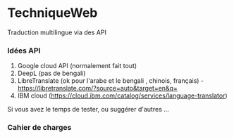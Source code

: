 # TechniqueWeb
Traduction multilingue via des API


### Idées API
1) Google cloud API (normalement fait tout)
2) DeepL  (pas de bengali)
3) LibreTranslate (ok pour l'arabe et le bengali , chinois,  français) - https://libretranslate.com/?source=auto&target=en&q=
4) IBM cloud (https://cloud.ibm.com/catalog/services/language-translator)

Si vous avez le temps de tester, ou suggérer d'autres ...


### Cahier de charges